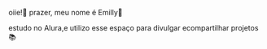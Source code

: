 oiie!👋
prazer, meu nome é Emilly💋

estudo no Alura,e utilizo esse espaço para divulgar ecompartilhar projetos📚
